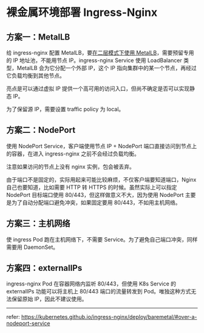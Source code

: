 # 裸金属环境部署 Ingress-Nginx

## 方案一：MetalLB

给 ingress-nginx 配置 MetalLB，要[在二层模式下使用 MetalLB](https://metallb.universe.tf/concepts/layer2/)，需要预留专用的 IP 地址池，不能用节点 IP。ingress-nginx Service 使用 LoadBalancer 类型，MetalLB 会为它分配一个外部 IP，这个 IP 指向集群中的某一个节点，再经过它负载均衡到其他节点。

亮点是可以通过虚拟 IP 提供一个高可用的访问入口，但尚不确定是否可以实现静态 IP。

为了保留源 IP，需要设置 traffic policy 为 local。

## 方案二：NodePort

使用 NodePort Service，客户端使用节点 IP + NodePort 端口直接访问到节点上的容器，在进入 ingress-nginx 之前不会经过负载均衡。

注意如果访问的节点上没有 nginx 实例，包会被丢弃。

由于端口不是固定的，实际用起来可能比较麻烦，不仅客户端要知道端口，Nginx 自己也要知道，比如需要 HTTP 转 HTTPS 的时候。虽然实际上可以指定 NodePort 目标端口使用 80/443，但这样做意义不大，因为使用 NodePort 主要是为了自动分配端口避免冲突，如果固定要用 80/443，不如用主机网络。

## 方案三：主机网络

使 ingress Pod 跑在主机网络下，不需要 Service。为了避免自己端口冲突，同样需要用 DaemonSet。

## 方案四：externalIPs

ingress-nginx Pod 在容器网络内监听 80/443，但使用 K8s Service 的 externalIPs 功能可以将主机上 80/443 端口的流量转发到 Pod。唯独这种方式无法保留原始 IP，因此不建议使用。

---

refer: https://kubernetes.github.io/ingress-nginx/deploy/baremetal/#over-a-nodeport-service